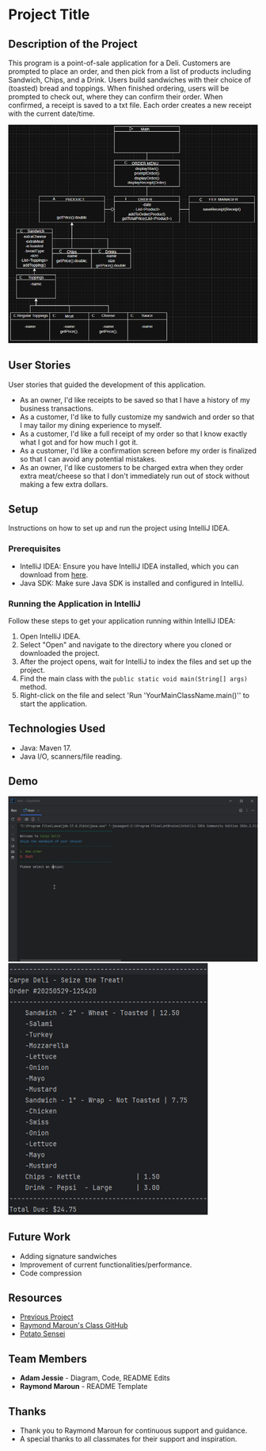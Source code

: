 # Project Title

## Description of the Project

This program is a point-of-sale application for a Deli. Customers are prompted to place an order, and then pick from
a list of products including Sandwich, Chips, and a Drink. Users build sandwiches with their choice of (toasted) bread
and toppings. When finished ordering, users will be prompted to check out, where they can confirm their order. When confirmed,
a receipt is saved to a txt file. Each order creates a new receipt with the current date/time.


![Class Diagram](README/diagram.png)

## User Stories

User stories that guided the development of this application.

- As an owner, I'd like receipts to be saved so that I have a history of my business transactions.
- As a customer, I'd like to fully customize my sandwich and order so that I may tailor my dining experience to myself.
- As a customer, I'd like a full receipt of my order so that I know exactly what I got and for how much I got it.
- As a customer, I'd like a confirmation screen before my order is finalized so that I can avoid any potential mistakes.
- As an owner, I'd like customers to be charged extra when they order extra meat/cheese so that I don't immediately run out of stock without making a few extra dollars.

## Setup

Instructions on how to set up and run the project using IntelliJ IDEA.

### Prerequisites

- IntelliJ IDEA: Ensure you have IntelliJ IDEA installed, which you can download from [here](https://www.jetbrains.com/idea/download/).
- Java SDK: Make sure Java SDK is installed and configured in IntelliJ.

### Running the Application in IntelliJ

Follow these steps to get your application running within IntelliJ IDEA:

1. Open IntelliJ IDEA.
2. Select "Open" and navigate to the directory where you cloned or downloaded the project.
3. After the project opens, wait for IntelliJ to index the files and set up the project.
4. Find the main class with the `public static void main(String[] args)` method.
5. Right-click on the file and select 'Run 'YourMainClassName.main()'' to start the application.

## Technologies Used

- Java: Maven 17.
- Java I/O, scanners/file reading.

## Demo

![Application Demo Gif](README/demo.gif)
![Output File Image](README/receipt.png)

## Future Work

- Adding signature sandwiches
- Improvement of current functionalities/performance.
- Code compression

## Resources

- [Previous Project](https://github.com/AdampJessie/adv-car-dealership)
- [Raymond Maroun's Class GitHub](https://github.com/RayMaroun/yearup-spring-section-10-2025)
- [Potato Sensei](https://chatgpt.com/g/g-681d378b0c90819197b16e49abe384ec-potato-sensei)

## Team Members

- **Adam Jessie** - Diagram, Code, README Edits
- **Raymond Maroun** - README Template

## Thanks

- Thank you to Raymond Maroun for continuous support and guidance.
- A special thanks to all classmates for their support and inspiration.
 